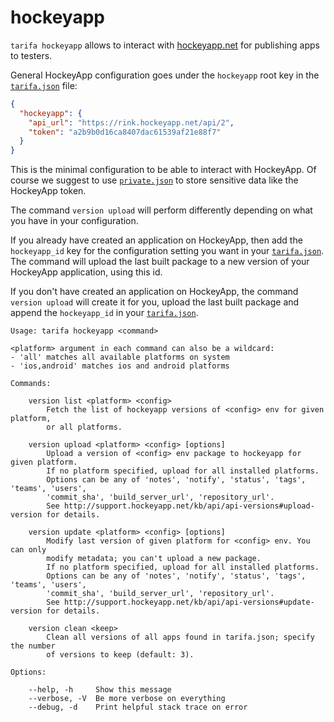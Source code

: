 # hockeyapp

`tarifa hockeyapp` allows to interact with [hockeyapp.net](http://hockeyapp.net) for publishing apps to testers.

General HockeyApp configuration goes under the `hockeyapp` root key in the [`tarifa.json`](../project/index.md#tarifajson-and-privatejson) file:

``` json
{
  "hockeyapp": {
    "api_url": "https://rink.hockeyapp.net/api/2",
    "token": "a2b9b0d16ca8407dac61539af21e88f7"
  }
}
```

This is the minimal configuration to be able to interact with HockeyApp. Of course we suggest to use [`private.json`](../project/index.md#tarifajson-and-privatejson) to store sensitive data like the HockeyApp token.

The command `version upload` will perform differently depending on what you have in your configuration.

If you already have created an application on HockeyApp, then add the `hockeyapp_id` key for the configuration setting you want in your [`tarifa.json`](../project/index.md#tarifajson-and-privatejson). The command will upload the last built package to a new version of your HockeyApp application, using this id.

If you don't have created an application on HockeyApp, the command `version upload` will create it for you, upload the last built package and append the `hockeyapp_id` in your [`tarifa.json`](../project/index.md#tarifajson-and-privatejson).

```
Usage: tarifa hockeyapp <command>

<platform> argument in each command can also be a wildcard:
- 'all' matches all available platforms on system
- 'ios,android' matches ios and android platforms

Commands:

    version list <platform> <config>
        Fetch the list of hockeyapp versions of <config> env for given platform,
        or all platforms.

    version upload <platform> <config> [options]
        Upload a version of <config> env package to hockeyapp for given platform.
        If no platform specified, upload for all installed platforms.
        Options can be any of 'notes', 'notify', 'status', 'tags', 'teams', 'users',
        'commit_sha', 'build_server_url', 'repository_url'.
        See http://support.hockeyapp.net/kb/api/api-versions#upload-version for details.

    version update <platform> <config> [options]
        Modify last version of given platform for <config> env. You can only
        modify metadata; you can't upload a new package.
        If no platform specified, upload for all installed platforms.
        Options can be any of 'notes', 'notify', 'status', 'tags', 'teams', 'users',
        'commit_sha', 'build_server_url', 'repository_url'.
        See http://support.hockeyapp.net/kb/api/api-versions#update-version for details.

    version clean <keep>
        Clean all versions of all apps found in tarifa.json; specify the number
        of versions to keep (default: 3).

Options:

    --help, -h     Show this message
    --verbose, -V  Be more verbose on everything
    --debug, -d    Print helpful stack trace on error
```
